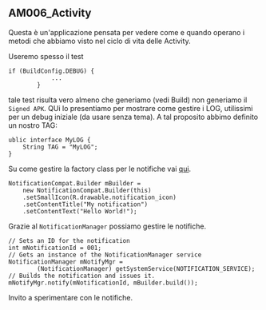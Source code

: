 ## AM006_Activity

Questa è un'applicazione pensata per vedere come e quando operano i metodi che abbiamo visto nel ciclo di vita delle Activity.

Useremo spesso il test 
```
if (BuildConfig.DEBUG) {
            ...
        }
```
tale test risulta vero almeno che generiamo (vedi Build) non generiamo il `Signed APK`. QUi lo presentiamo per mostrare come gestire i LOG, utilissimi per un debug iniziale (da usare senza tema). A tal proposito abbimo definito un nostro TAG:
```
ublic interface MyLOG {
    String TAG = "MyLOG";
}
```


Su come gestire la factory class per le notifiche vai [qui](https://developer.android.com/training/notify-user/build-notification.html).
```
NotificationCompat.Builder mBuilder =
    new NotificationCompat.Builder(this)
    .setSmallIcon(R.drawable.notification_icon)
    .setContentTitle("My notification")
    .setContentText("Hello World!");
```
Grazie al `NotificationManager` possiamo gestire le notifiche.
```
// Sets an ID for the notification
int mNotificationId = 001;
// Gets an instance of the NotificationManager service
NotificationManager mNotifyMgr =
        (NotificationManager) getSystemService(NOTIFICATION_SERVICE);
// Builds the notification and issues it.
mNotifyMgr.notify(mNotificationId, mBuilder.build());
```
Invito a sperimentare con le notifiche.